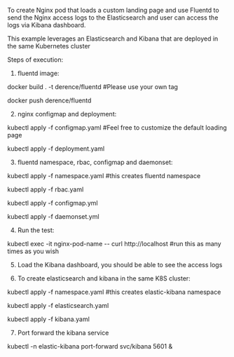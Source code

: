 To create Nginx pod that loads a custom landing page and use Fluentd to send the Nginx access logs to the Elasticsearch and user can access the logs via Kibana dashboard.

This example leverages an Elasticsearch and Kibana that are deployed in the same Kubernetes cluster

Steps of execution:

1) fluentd image:

docker build . -t derence/fluentd #Please use your own tag

docker push derence/fluentd


2) nginx configmap and deployment:

kubectl apply -f configmap.yaml #Feel free to customize the default loading page

kubectl apply -f deployment.yaml 


3) fluentd namespace, rbac, configmap and daemonset:

kubectl apply -f namespace.yaml #this creates fluentd namespace 

kubectl apply -f rbac.yaml 

kubectl apply -f configmap.yml 

kubectl apply -f daemonset.yml 


4) Run the test:

kubectl exec -it nginx-pod-name -- curl http://localhost #run this as many times as you wish


5) Load the Kibana dashboard, you should be able to see the access logs


6) To create elasticsearch and kibana in the same K8S cluster:

kubectl apply -f namespace.yaml #this creates elastic-kibana namespace

kubectl apply -f elasticsearch.yaml

kubectl apply -f kibana.yaml


7) Port forward the kibana service

kubectl -n elastic-kibana port-forward svc/kibana 5601 &
